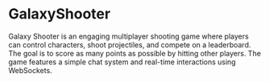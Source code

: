 # GalaxyShooter

Galaxy Shooter is an engaging multiplayer shooting game where players can control characters, shoot projectiles, and compete on a leaderboard. The goal is to score as many points as possible by hitting other players. The game features a simple chat system and real-time interactions using WebSockets.
